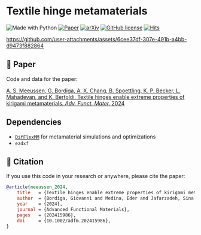 # Textile hinge metamaterials

![Made with Python](https://img.shields.io/badge/Made%20with-Python-blue?logo=python&logoColor=ecf0f1&labelColor=34495e)
[![Paper](https://img.shields.io/badge/Paper-10.1002/adfm.202415986-blue?logoColor=ecf0f1&labelColor=34495e)](https://doi.org/10.1002/adfm.202415986)
[![arXiv](https://img.shields.io/badge/arXiv-2408.16059-b31b1b?logo=arXiv&logoColor=arXiv&labelColor=34495e)](https://arxiv.org/abs/2408.16059)
[![GitHub license](https://img.shields.io/github/license/bertoldi-collab/textile-hinge-metamaterials?labelColor=34495e)](https://github.com/bertoldi-collab/textile-hinge-metamaterials/blob/main/LICENSE)
[![Hits](https://hits.seeyoufarm.com/api/count/incr/badge.svg?url=https%3A%2F%2Fgithub.com%2Fbertoldi-collab%2Ftextile-hinge-metamaterials&count_bg=%2327AE60&title_bg=%2334495E&icon=github.svg&icon_color=%23E7E7E7&title=Hits&edge_flat=false)](https://hits.seeyoufarm.com)

https://github.com/user-attachments/assets/6cee37df-307e-491b-a4bb-d9473f882864

## 📜 Paper

Code and data for the paper:

[A. S. Meeussen, G. Bordiga, A. X. Chang, B. Spoettling, K. P. Becker, L. Mahadevan, and K. Bertoldi. Textile hinges enable extreme properties of kirigami metamaterials. _Adv. Funct. Mater._ 2024](https://doi.org/10.1002/adfm.202415986)

## Dependencies

- [`DifFlexMM`](https://github.com/bertoldi-collab/DifFlexMM) for metamaterial simulations and optimizations
- `ezdxf`

## 📝 Citation

If you use this code in your research or anywhere, please cite the paper:

```bibtex
@article{meeussen_2024,
    title   = {Textile hinges enable extreme properties of kirigami metamaterials},
    author  = {Bordiga, Giovanni and Medina, Eder and Jafarzadeh, Sina and B{\"o}sch, Cyrill and Adams, Ryan P. and Tournat, Vincent and Bertoldi, Katia},
    year    = {2024},
    journal = {Advanced Functional Materials},
    pages   = {202415986},
    doi     = {10.1002/adfm.202415986},
}
```
